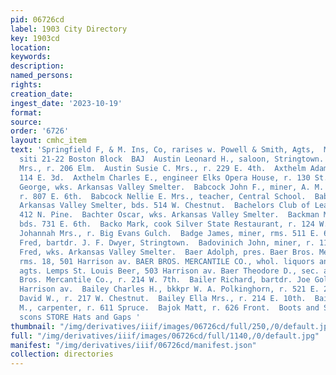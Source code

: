 ```yaml
---
pid: 06726cd
label: 1903 City Directory
key: 1903cd
location: 
keywords: 
description: 
named_persons: 
rights: 
creation_date: 
ingest_date: '2023-10-19'
format: 
source: 
order: '6726'
layout: cmhc_item
text: 'Springfield F, & M. Ins, Co, rarises w. Powell & Smith, Agts,  Milner & Hurd
  siti 21-22 Boston Block  BAJ  Austin Leonard H., saloon, Stringtown.  Austin Myrtle
  Mrs., r. 206 Elm.  Austin Susie C. Mrs., r. 229 E. 4th.  Axthelm Adam, stove repairs,
  114 E. 3d.  Axthelm Charles E., engineer Elks Opera House, r. 130 St. Louis av.  Babcock
  George, wks. Arkansas Valley Smelter.  Babcock John F., miner, A. M. W. Mining Co.,
  r. 807 E. 6th.  Babcock Nellie E. Mrs., teacher, Central School.  Babik John, wks.
  Arkansas Valley Smelter, bds. 514 W. Chestnut.  Bachelors Club of Leadville, col’d,
  412 N. Pine.  Bachter Oscar, wks. Arkansas Valley Smelter.  Backman Michael, miner,
  bds. 731 E. 6th.  Backo Mark, cook Silver State Restaurant, r. 124 W. 3d.  Bader
  Johannah Mrs., r. Big Evans Gulch.  Badge James, miner, rms. 511 E. 6th.  Badore
  Fred, bartdr. J. F. Dwyer, Stringtown.  Badovinich John, miner, r. 110 W. Chestnut.  Baedwick
  Fred, wks. Arkansas Valley Smelter.  Baer Adolph, pres. Baer Bros. Mercantile Co.,
  rms. 18, 501 Harrison av. BAER BROS. MERCANTILE CO., whol. liquors and cigars, and
  agts. Lemps St. Louis Beer, 503 Harrison av. Baer Theodore D., sec. and treas. Baer
  Bros. Mercantile Co., r. 214 W. 7th.  Bailer Richard, bartdr. Joe Golob, rms. 107
  Harrison av.  Bailey Charles H., bkkpr W. A. Polkinghorn, r. 521 E. 2d.  Bailey
  David W., r. 217 W. Chestnut.  Bailey Ella Mrs., r. 214 E. 10th.  Baisinger Peter
  M., carpenter, r. 611 Spruce.  Bajok Matt, r. 626 Front.  Boots and Shoes "Mens
  scons STORE Hats and Gaps '
thumbnail: "/img/derivatives/iiif/images/06726cd/full/250,/0/default.jpg"
full: "/img/derivatives/iiif/images/06726cd/full/1140,/0/default.jpg"
manifest: "/img/derivatives/iiif/06726cd/manifest.json"
collection: directories
---
```


